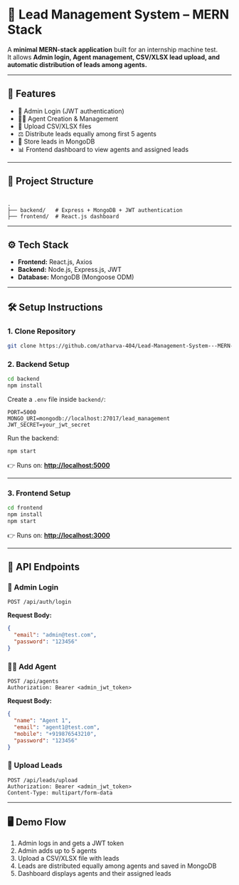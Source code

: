
# 📌 Lead Management System – MERN Stack

A **minimal MERN-stack application** built for an internship machine test.  
It allows **Admin login, Agent management, CSV/XLSX lead upload, and automatic distribution of leads among agents.**

---

## 🚀 Features
- 🔑 Admin Login (JWT authentication)  
- 👨‍💼 Agent Creation & Management  
- 📂 Upload CSV/XLSX files  
- ⚖️ Distribute leads equally among first 5 agents  
- 💾 Store leads in MongoDB  
- 📊 Frontend dashboard to view agents and assigned leads  

---

## 📂 Project Structure
```

.
├── backend/   # Express + MongoDB + JWT authentication
├── frontend/  # React.js dashboard

````

---

## ⚙️ Tech Stack
- **Frontend:** React.js, Axios  
- **Backend:** Node.js, Express.js, JWT  
- **Database:** MongoDB (Mongoose ODM)  

---

## 🛠️ Setup Instructions

### 1. Clone Repository
```bash
git clone https://github.com/atharva-404/Lead-Management-System---MERN-Stack.git
````

### 2. Backend Setup

```bash
cd backend
npm install
```

Create a `.env` file inside `backend/`:

```
PORT=5000
MONGO_URI=mongodb://localhost:27017/lead_management
JWT_SECRET=your_jwt_secret
```

Run the backend:

```bash
npm start
```

👉 Runs on: **[http://localhost:5000](http://localhost:5000)**

---

### 3. Frontend Setup

```bash
cd frontend
npm install
npm start
```

👉 Runs on: **[http://localhost:3000](http://localhost:3000)**

---

## 📌 API Endpoints

### 🔑 Admin Login

```http
POST /api/auth/login
```

**Request Body:**

```json
{
  "email": "admin@test.com",
  "password": "123456"
}
```

### 👨‍💼 Add Agent

```http
POST /api/agents
Authorization: Bearer <admin_jwt_token>
```

**Request Body:**

```json
{
  "name": "Agent 1",
  "email": "agent1@test.com",
  "mobile": "+919876543210",
  "password": "123456"
}
```

### 📂 Upload Leads

```http
POST /api/leads/upload
Authorization: Bearer <admin_jwt_token>
Content-Type: multipart/form-data
```

---

## 🖥️ Demo Flow

1. Admin logs in and gets a JWT token
2. Admin adds up to 5 agents
3. Upload a CSV/XLSX file with leads
4. Leads are distributed equally among agents and saved in MongoDB
5. Dashboard displays agents and their assigned leads




